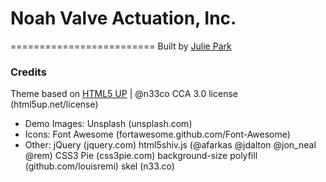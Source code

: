 # Noah Valve Actuation, Inc.
=========================
Built by [Julie Park](juliepark.me)


### Credits
Theme based on [HTML5 UP](html5up.net) | @n33co
CCA 3.0 license (html5up.net/license)

- Demo Images: Unsplash (unsplash.com)
- Icons: Font Awesome (fortawesome.github.com/Font-Awesome)
- Other:
		jQuery (jquery.com)
		html5shiv.js (@afarkas @jdalton @jon_neal @rem)
		CSS3 Pie (css3pie.com)
		background-size polyfill (github.com/louisremi)
		skel (n33.co)

